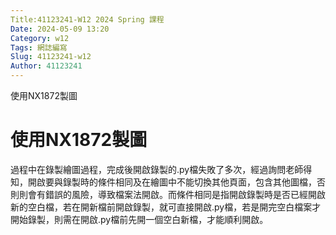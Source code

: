 ```yaml
---
Title:41123241-W12 2024 Spring 課程
Date: 2024-05-09 13:20
Category: w12
Tags: 網誌編寫
Slug: 41123241-w12
Author: 41123241
---
```


使用NX1872製圖

<!-- PELICAN_END_SUMMARY -->

# 使用NX1872製圖
過程中在錄製繪圖過程，完成後開啟錄製的.py檔失敗了多次，經過詢問老師得知，開啟要與錄製時的條件相同及在繪圖中不能切換其他頁面，包含其他圖檔，否則則會有錯誤的風險，導致檔案法開啟。而條件相同是指開啟錄製時是否已經開啟新的空白檔，若在開新檔前開啟錄製，就可直接開啟.py檔，若是開完空白檔案才開始錄製，則需在開啟.py檔前先開一個空白新檔，才能順利開啟。